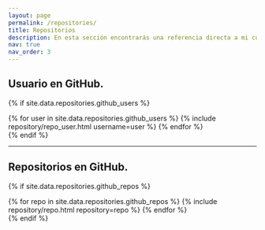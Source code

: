```yaml
---
layout: page
permalink: /repositories/
title: Repositorios
description: En esta sección encontrarás una referencia directa a mi cuenta de GitHub así como a los repositorios de los proyectos que conforman mi portafolio de aplicaciones.
nav: true
nav_order: 3
---
```


## Usuario en GitHub.

{% if site.data.repositories.github_users %}
<div class="repositories d-flex flex-wrap flex-md-row flex-column justify-content-between align-items-center">
  {% for user in site.data.repositories.github_users %}
    {% include repository/repo_user.html username=user %}
  {% endfor %}
</div>
{% endif %}

---

## Repositorios en GitHub.

{% if site.data.repositories.github_repos %}
<div class="repositories d-flex flex-wrap flex-md-row flex-column justify-content-between align-items-center">
  {% for repo in site.data.repositories.github_repos %}
    {% include repository/repo.html repository=repo %}
  {% endfor %}
</div>
{% endif %}
